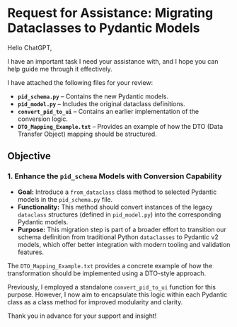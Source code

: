# Request for Assistance: Migrating Dataclasses to Pydantic Models

Hello ChatGPT,

I have an important task I need your assistance with, and I hope you can help guide me through it effectively.

I have attached the following files for your review:

- **`pid_schema.py`** – Contains the new Pydantic models.
- **`pid_model.py`** – Includes the original dataclass definitions.
- **`convert_pid_to_ui`** – Contains an earlier implementation of the conversion logic.
- **`DTO_Mapping_Example.txt`** – Provides an example of how the DTO (Data Transfer Object) mapping should be structured.

## Objective

### 1. **Enhance the `pid_schema` Models with Conversion Capability**

- **Goal:** Introduce a `from_dataclass` class method to selected Pydantic models in the `pid_schema.py` file.
- **Functionality:** This method should convert instances of the legacy `dataclass` structures (defined in `pid_model.py`) into the corresponding Pydantic models.
- **Purpose:** This migration step is part of a broader effort to transition our schema definition from traditional Python `dataclasses` to Pydantic v2 models, which offer better integration with modern tooling and validation features.

The `DTO_Mapping_Example.txt` provides a concrete example of how the transformation should be implemented using a DTO-style approach.

Previously, I employed a standalone `convert_pid_to_ui` function for this purpose. However, I now aim to encapsulate this logic within each Pydantic class as a class method for improved modularity and clarity.

Thank you in advance for your support and insight!